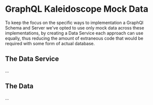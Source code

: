# GraphQL Kaleidoscope Mock Data

To keep the focus on the specific ways to implementation a GraphQl Schema and Server we've opted to use only mock data across these implementations, by creating a Data Service each approach can use equally, thus reducing the amount of extraneous code that would be required with some form of actual database.

## The Data Service

...

## The Data

...